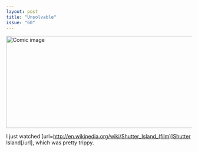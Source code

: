 ```yaml
---
layout: post
title: "Unsolvable"
issue: "60"
---
```

<img src="{{ site.url }}/comics/60.png" title="Hmm...well in that case, mystery solved!" alt="Comic image" width="780px" height="250px"/>

I just watched [url=http://en.wikipedia.org/wiki/Shutter_Island_(film)]Shutter Island[/url], which was pretty trippy.
